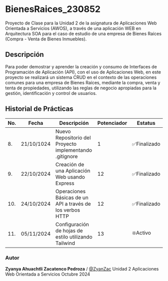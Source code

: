 # BienesRaices_230852
Proyecto de Clase para la Unidad 2 de la asignatura de Aplicaciones Web Orientada a Servicios (AWOS), a través de una aplicación WEB en Arquitectura SOA para el caso de estudio de una empresa de Bienes Raíces (Compra - Venta de Bienes Inmuebles). 


## Descripción
Para poder demostrar y aprender la creación y consumo de Interfaces de Programación de Aplicación (API), con el uso de Aplicaciones Web, en este proyecto se realizará un sistema CRUD en el contexto de las operaciones comunes para una empresa de Bienes Raíces, mediante la compra, venta y tenta de propiedades, utilizando las reglas de negocio apropiadas para la gestión, identificación y control de usuarios.


## Historial de Prácticas

|No.|Fecha|Descripción|Potenciador|Estatus|
|--|--|--|--|--|
|8.|21/10/1024|Nuevo Repositorio del Proyecto implementando .gitignore|1|✅Finalizado|
|9.|22/10/2024|Creación de una Aplicación Web usando Express|12|✅Finalizado|
|10.|24/10/2024|Operaciones Básicas de un API a través de los verbos HTTP|12|✅Finalizado|
|11.|05/11/2024|Configuración de hojas de estilo utilizando Tailwind|13|❇️Activo|



### Autor
**Zyanya Ahuachtli Zacatenco Pedroza** / [@ZyanZac](https://github.com/ZyanZac)
Unidad 2
Aplicaciones Web Orientada a Servicios
Octubre 2024
